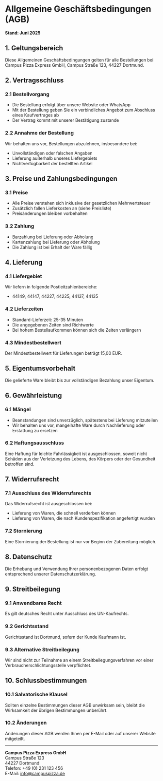 # Allgemeine Geschäftsbedingungen (AGB)

**Stand: Juni 2025**

## 1. Geltungsbereich

Diese Allgemeinen Geschäftsbedingungen gelten für alle Bestellungen bei Campus Pizza Express GmbH, Campus Straße 123, 44227 Dortmund.

## 2. Vertragsschluss

### 2.1 Bestellvorgang
- Die Bestellung erfolgt über unsere Website oder WhatsApp
- Mit der Bestellung geben Sie ein verbindliches Angebot zum Abschluss eines Kaufvertrages ab
- Der Vertrag kommt mit unserer Bestätigung zustande

### 2.2 Annahme der Bestellung
Wir behalten uns vor, Bestellungen abzulehnen, insbesondere bei:
- Unvollständigen oder falschen Angaben
- Lieferung außerhalb unseres Liefergebiets
- Nichtverfügbarkeit der bestellten Artikel

## 3. Preise und Zahlungsbedingungen

### 3.1 Preise
- Alle Preise verstehen sich inklusive der gesetzlichen Mehrwertsteuer
- Zusätzlich fallen Lieferkosten an (siehe Preisliste)
- Preisänderungen bleiben vorbehalten

### 3.2 Zahlung
- Barzahlung bei Lieferung oder Abholung
- Kartenzahlung bei Lieferung oder Abholung
- Die Zahlung ist bei Erhalt der Ware fällig

## 4. Lieferung

### 4.1 Liefergebiet
Wir liefern in folgende Postleitzahlenbereiche:
- 44149, 44147, 44227, 44225, 44137, 44135

### 4.2 Lieferzeiten
- Standard-Lieferzeit: 25-35 Minuten
- Die angegebenen Zeiten sind Richtwerte
- Bei hohem Bestellaufkommen können sich die Zeiten verlängern

### 4.3 Mindestbestellwert
Der Mindestbestellwert für Lieferungen beträgt 15,00 EUR.

## 5. Eigentumsvorbehalt

Die gelieferte Ware bleibt bis zur vollständigen Bezahlung unser Eigentum.

## 6. Gewährleistung

### 6.1 Mängel
- Beanstandungen sind unverzüglich, spätestens bei Lieferung mitzuteilen
- Wir behalten uns vor, mangelhafte Ware durch Nachlieferung oder Erstattung zu ersetzen

### 6.2 Haftungsausschluss
Eine Haftung für leichte Fahrlässigkeit ist ausgeschlossen, soweit nicht Schäden aus der Verletzung des Lebens, des Körpers oder der Gesundheit betroffen sind.

## 7. Widerrufsrecht

### 7.1 Ausschluss des Widerrufsrechts
Das Widerrufsrecht ist ausgeschlossen bei:
- Lieferung von Waren, die schnell verderben können
- Lieferung von Waren, die nach Kundenspezifikation angefertigt wurden

### 7.2 Stornierung
Eine Stornierung der Bestellung ist nur vor Beginn der Zubereitung möglich.

## 8. Datenschutz

Die Erhebung und Verwendung Ihrer personenbezogenen Daten erfolgt entsprechend unserer Datenschutzerklärung.

## 9. Streitbeilegung

### 9.1 Anwendbares Recht
Es gilt deutsches Recht unter Ausschluss des UN-Kaufrechts.

### 9.2 Gerichtsstand
Gerichtsstand ist Dortmund, sofern der Kunde Kaufmann ist.

### 9.3 Alternative Streitbeilegung
Wir sind nicht zur Teilnahme an einem Streitbeilegungsverfahren vor einer Verbraucherschlichtungsstelle verpflichtet.

## 10. Schlussbestimmungen

### 10.1 Salvatorische Klausel
Sollten einzelne Bestimmungen dieser AGB unwirksam sein, bleibt die Wirksamkeit der übrigen Bestimmungen unberührt.

### 10.2 Änderungen
Änderungen dieser AGB werden Ihnen per E-Mail oder auf unserer Website mitgeteilt.

---

**Campus Pizza Express GmbH**  
Campus Straße 123  
44227 Dortmund  
Telefon: +49 (0) 231 123 456  
E-Mail: info@campuspizza.de
